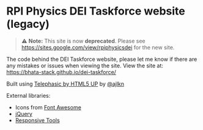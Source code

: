 # RPI Physics DEI Taskforce website (legacy)

> :warning: **Note:** This site is now **deprecated**. Please see https://sites.google.com/view/rpiphysicsdei for the new site.

The code behind the DEI Taskforce website, please let me know if there are any mistakes or issues when viewing the site. View the site at: https://bhata-stack.github.io/dei-taskforce/

Built using [Telephasic by HTML5 UP](html5up.net) by [@ajlkn](aj@lkn.io)

External libraries:
- Icons from [Font Awesome](https://fontawesome.io)
- [jQuery](https://jquery.com)
- [Responsive Tools](https://github.com/ajlkn/responsive-tools)
